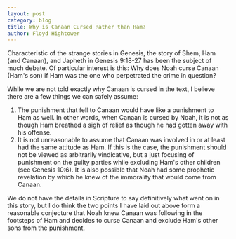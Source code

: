 ```yaml
---
layout: post
category: blog
title: Why is Canaan Cursed Rather than Ham?
author: Floyd Hightower
---
```


Characteristic of the strange stories in Genesis, the story of Shem, Ham (and Canaan), and Japheth in Genesis 9:18-27 has been the subject of much debate. Of particular interest is this: Why does Noah curse Canaan (Ham's son) if Ham was the one who perpetrated the crime in question?

While we are not told exactly why Canaan is cursed in the text, I believe there are a few things we can safely assume:

1. The punishment that fell to Canaan would have like a punishment to Ham as well. In other words, when Canaan is cursed by Noah, it is not as though Ham breathed a sigh of relief as though he had gotten away with his offense.
2. It is not unreasonable to assume that Canaan was involved in or at least had the same attitude as Ham. If this is the case, the punishment should not be viewed as arbitrarily vindicative, but a just focusing of punishment on the guilty parties while excluding Ham's other children (see Genesis 10:6). It is also possible that Noah had some prophetic revelation by which he knew of the immorality that would come from Canaan.

We do not have the details in Scripture to say definitively what went on in this story, but I do think the two points I have laid out above form a reasonable conjecture that Noah knew Canaan was following in the footsteps of Ham and decides to curse Canaan and exclude Ham's other sons from the punishment.
